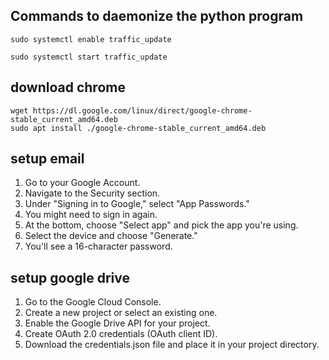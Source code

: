 ## Commands to daemonize the python program
```
sudo systemctl enable traffic_update

sudo systemctl start traffic_update
```

## download chrome
```
wget https://dl.google.com/linux/direct/google-chrome-stable_current_amd64.deb
sudo apt install ./google-chrome-stable_current_amd64.deb
```

## setup email
1. Go to your Google Account.
2. Navigate to the Security section.
3. Under "Signing in to Google," select "App Passwords."
4. You might need to sign in again.
5. At the bottom, choose "Select app" and pick the app you're using.
6. Select the device and choose "Generate."
7. You'll see a 16-character password.

## setup google drive
1. Go to the Google Cloud Console.
2. Create a new project or select an existing one.
3. Enable the Google Drive API for your project.
4. Create OAuth 2.0 credentials (OAuth client ID).
5. Download the credentials.json file and place it in your project directory.